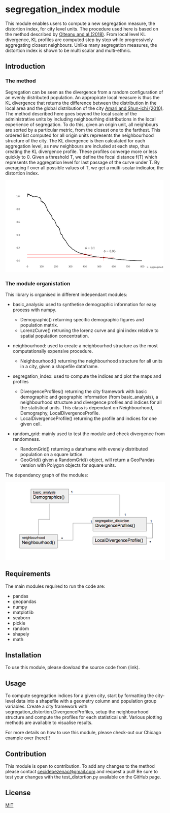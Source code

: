 # segregation_index module

This module enables users to compute a new segregation measure, the distortion index, for city level units. 
The procedure used here is based on the method described by [Olteanu and al.(2018)][1]. From local level KL divergence,
KL profiles are computed step by step while progressively aggregating closest neighbours. 
Unlike many segregation measures, the distortion index is shown to be multi scalar and multi-ethnic.

## Introduction

### The method
Segregation can be seen as the divergence from a random configuration of an evenly distributed population. 
An appropirate local measure is thus the KL divergence that returns the difference between the distribution
in the local area and the global distribution of the city [Amari and Shun-ichi (2010)][2]. The method described here goes beyond the local scale of 
the administrative units by including neighbourhing distributions in the local experience of segregation. 
To do this, given an origin unit, all neighbours are sorted by a particular metric, from the closest one to the farthest. 
This ordered list computed for all origin units represents the neighbourhood structure of the city. 
The KL divergence is then calculated for each aggregation level, as new neighbours are included at each step, 
thus creating the KL divergence profile. 
These profiles converge more or less quickly to 0. Given a threshold T, we define the focal distance f(T) 
which represents the aggregation level for last passage of the curve under T. 
By averaging f over all possible values of T, we get a multi-scalar indicator, the distortion index. 

![](images/focaldistance.png "Focal distance for a given threshold")



### The module organistation
This library is organised in different independant modules:

- basic_analysis: used to synthetise demographic information for easy process with numpy.
    * Demographic() returning specific demographic figures and population matrix. 
    * LorenzCurve() retruning the lorenz curve and gini index relative to spatial population concentration.

- neighbourhood: used to create a neighbourhod structure as the most computationally expensive procedure. 
    * Neighbourhood() returning the neighbourhood structure for all units in a city, given a shapefile dataframe. 

- segregation_index: used to compute the indices and plot the maps and profiles
    * DivergenceProfiles() returning the city framework with basic demographic and geographic information (from basic_analysis), 
    a neighbourhood structure and divergence profiles and indices for all the statistical units. 
    This class is dependant on Neighbourhood, Demography, LocalDivergenceProfile.
    * LocalDivergenceProfile() returning the profile and indices for one given cell.

- random_grid: mainly used to test the module and check divergence from randomness. 
  * RandomGrid() returning a dataframe with evenely distributed population on a square lattice.
  * GeoGrid() given a RandomGrid() object, will return a GeoPandas version with Polygon objects for square units. 
  
The dependancy graph of the modules:

![](images/organistation.png "Organisation")

## Requirements

The main modules required to run the code are:
- pandas
- geopandas
- numpy
- matplotlib
- seaborn
- pickle
- random
- shapely
- math

## Installation
To use this module, please dowload the source code from (link).

## Usage

To compute segregation indices for a given city, start by formatting the city-level data into a shapefile 
with a geometry column and population group variables. Create a city framework with segregation_distortion.DivergenceProfiles, 
setup the neighbourhood structure and compute the profiles for each statistical unit. 
Various plotting methods are available to visualise results. 

For more details on how to use this module, please check-out our Chicago example over (here)!!

## Contribution
This module is open to contribution. To add any changes to the method please contact cecidebezenac@gmail.com and request a pull! 
Be sure to test your changes with the test_distortion.py available on the GitHub page. 


[1]:https://www.pnas.org/content/116/25/12250.short?rss=1 
[2]:https://www.researchgate.net/publication/228646641_Information_geometry_of_divergence_functions 

## License

[MIT](https://choosealicense.com/licenses/mit/)


